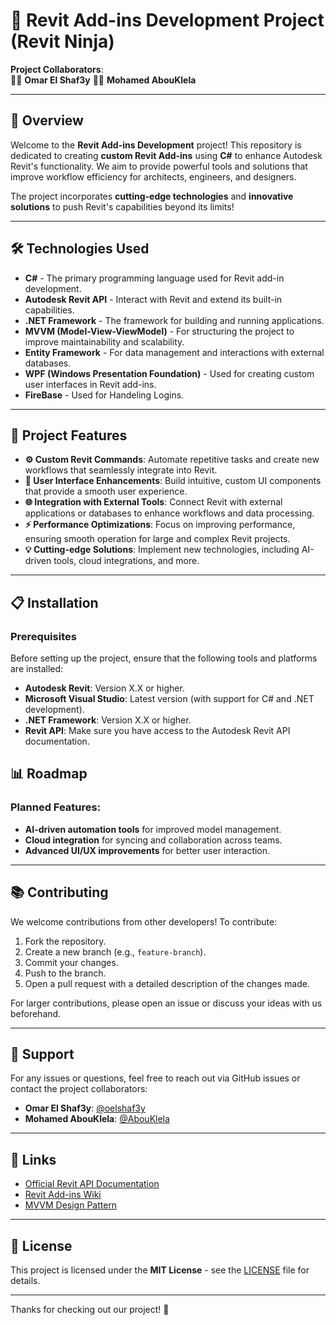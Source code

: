 # 🚀 Revit Add-ins Development Project (Revit Ninja)

**Project Collaborators**:  
👨‍💻 **Omar El Shaf3y**
👨‍💻 **Mohamed AbouKlela**  


---

## 📌 Overview

Welcome to the **Revit Add-ins Development** project! This repository is dedicated to creating **custom Revit Add-ins** using **C#** to enhance Autodesk Revit's functionality. We aim to provide powerful tools and solutions that improve workflow efficiency for architects, engineers, and designers.

The project incorporates **cutting-edge technologies** and **innovative solutions** to push Revit's capabilities beyond its limits!

---

## 🛠️ Technologies Used

- **C#** - The primary programming language used for Revit add-in development.
- **Autodesk Revit API** - Interact with Revit and extend its built-in capabilities.
- **.NET Framework** - The framework for building and running applications.
- **MVVM (Model-View-ViewModel)** - For structuring the project to improve maintainability and scalability.
- **Entity Framework** - For data management and interactions with external databases.
- **WPF (Windows Presentation Foundation)** - Used for creating custom user interfaces in Revit add-ins.
- **FireBase** - Used for Handeling Logins.

---

## 🔑 Project Features

- **⚙️ Custom Revit Commands**: Automate repetitive tasks and create new workflows that seamlessly integrate into Revit.
- **🎨 User Interface Enhancements**: Build intuitive, custom UI components that provide a smooth user experience.
- **🌐 Integration with External Tools**: Connect Revit with external applications or databases to enhance workflows and data processing.
- **⚡ Performance Optimizations**: Focus on improving performance, ensuring smooth operation for large and complex Revit projects.
- **💡 Cutting-edge Solutions**: Implement new technologies, including AI-driven tools, cloud integrations, and more.

---

## 📋 Installation

### Prerequisites

Before setting up the project, ensure that the following tools and platforms are installed:

- **Autodesk Revit**: Version X.X or higher.
- **Microsoft Visual Studio**: Latest version (with support for C# and .NET development).
- **.NET Framework**: Version X.X or higher.
- **Revit API**: Make sure you have access to the Autodesk Revit API documentation.

## 📊 Roadmap

### Planned Features:
- **AI-driven automation tools** for improved model management.
- **Cloud integration** for syncing and collaboration across teams.
- **Advanced UI/UX improvements** for better user interaction.

---

## 📚 Contributing

We welcome contributions from other developers! To contribute:

1. Fork the repository.
2. Create a new branch (e.g., `feature-branch`).
3. Commit your changes.
4. Push to the branch.
5. Open a pull request with a detailed description of the changes made.

For larger contributions, please open an issue or discuss your ideas with us beforehand.

---

## 🤝 Support

For any issues or questions, feel free to reach out via GitHub issues or contact the project collaborators:

- **Omar El Shaf3y**: [@oelshaf3y](https://github.com/oelshaf3y)
- **Mohamed AbouKlela**: [@AbouKlela](https://github.com/AbouKlela)


---

## 🔗 Links

- [Official Revit API Documentation](https://www.autodesk.com/developer-network/platform-technologies/revit)
- [Revit Add-ins Wiki](https://www.autodesk.com/solutions/revit-add-ins)
- [MVVM Design Pattern](https://en.wikipedia.org/wiki/Model–view–viewmodel)

---

## 📝 License

This project is licensed under the **MIT License** - see the [LICENSE](LICENSE) file for details.

---

Thanks for checking out our project! 🚀
